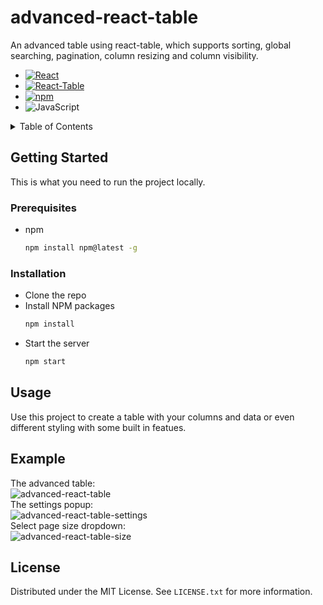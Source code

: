 # advanced-react-table

An advanced table using react-table, which supports sorting, global searching, pagination, column resizing and column visibility.


* [![React][React.js]][React-url]
* [![React-Table][React-Table]][React-Table-url]
* [![npm][npm]][npm-url]
* ![JavaScript][JavaScript]


<!-- TABLE OF CONTENTS -->
<details>
  <summary>Table of Contents</summary>
  <ol>
    <li>
      <a href="#getting-started">Getting Started</a>
      <ul>
        <li><a href="#prerequisites">Prerequisites</a></li>
        <li><a href="#installation">Installation</a></li>
      </ul>
    </li>
    <li>
        <a href="#usage">Usage</a>
    </li>
    <li>
        <a href="#example">Example</a>
    </li>
    <li>
        <a href="#license">License</a>
    </li>
  </ol>
</details>

## Getting Started

This is what you need to run the project locally.

### Prerequisites

- npm
  ```sh
  npm install npm@latest -g
  ```

### Installation

- Clone the repo
- Install NPM packages
  ```sh
  npm install
  ```
- Start the server
  ```sh
  npm start
  ```

## Usage

Use this project to create a table with your columns and data or even different styling with some built in featues.

## Example

The advanced table: <br/>
![advanced-react-table](https://user-images.githubusercontent.com/34145662/189151011-d80c284c-80f5-44ef-92b7-bbbe21687c79.png)
<br/>
The settings popup: <br/>
![advanced-react-table-settings](https://user-images.githubusercontent.com/34145662/189151387-4f82234b-df69-40e2-bd0d-1de26520d1b1.png)
<br/>
Select page size dropdown: <br/>
![advanced-react-table-size](https://user-images.githubusercontent.com/34145662/189151512-a7c8337e-c85c-4fb3-a20e-3e5459dfb9af.png)

## License

Distributed under the MIT License. See `LICENSE.txt` for more information.

[React.js]: https://img.shields.io/badge/React-20232A?style=for-the-badge&logo=react&logoColor=61DAFB
[React-url]: https://reactjs.org/
[React-table]: https://img.shields.io/badge/react%20table-FF4154?style=for-the-badge&logo=react%20table&logoColor=white
[React-table-url]: https://tanstack.com/table/v8
[npm]: https://img.shields.io/badge/npm-CB3837?style=for-the-badge&logo=npm&logoColor=white
[npm-url]: https://www.npmjs.com/
[JavaScript]: https://img.shields.io/badge/JavaScript-323330?style=for-the-badge&logo=javascript&logoColor=F7DF1E
